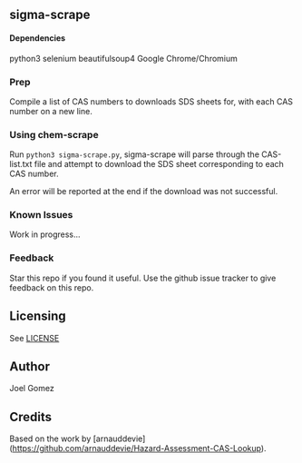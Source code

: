 ## sigma-scrape

#### Dependencies
python3
selenium
beautifulsoup4
Google Chrome/Chromium

### Prep
Compile a list of CAS numbers to downloads SDS sheets for, with each CAS number 
on a new line.

### Using chem-scrape
Run `python3 sigma-scrape.py`, sigma-scrape will parse through the CAS-list.txt 
file and attempt to download the SDS sheet corresponding to each CAS number.

An error will be reported at the end if the download was not successful.

### Known Issues
Work in progress...

### Feedback
Star this repo if you found it useful. Use the github issue tracker to give
feedback on this repo.

## Licensing
See [LICENSE](LICENSE)

## Author
Joel Gomez

## Credits
Based on the work by [arnauddevie]
(https://github.com/arnauddevie/Hazard-Assessment-CAS-Lookup).
